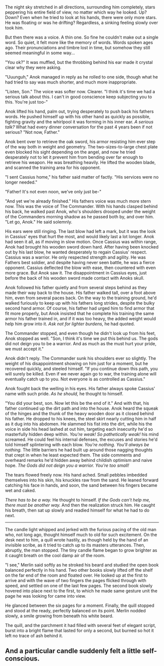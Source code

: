 The night sky stretched in all directions, surrounding him completely, stars peppering his entire field of view, no matter which way he looked. Up? Down? Even when he tried to look at his hands, there were only more stars. He was floating or was he drifting? Regardless, a sinking feeling slowly over took him. 

But then there was a voice. A thin one. So fine he couldn't make out a single word. So quiet, it felt more like the memory of words. Words spoken ages ago. Their pronunciations and timbre lost in time, but somehow they still seemed meaningful in some way...

"You ok?" It was muffled, but the throbbing behind his ear made it crystal clear why they were asking.

"Uuunguh," Anok managed in reply as he rolled to one side, though what he had tried to say was much shorter, and much more inappropriate. 

"Listen, Son." The voice was softer now. Clearer. "I think it's time we had a serious talk about this. I can't in good conscience keep subjecting you to this. You're just too-" 

Anok lifted his hand, palm out, trying desperately to push back his fathers words. He pushed himself up with his other hand as quickly as possible, fighting gravity and the whirlpool it was forming in his inner ear. *A serious talk?* What had every dinner conversation for the past 4 years been if not serious? "Not now, Father."

Anok bent over to retrieve the oak sword, his armor resisting him ever step of the way both in weight and geometry. The two-sizes-to-large chest plate even blocked his sight depending on the angel, and now he tried desperately not to let it prevent him from bending over far enough to retrieve his weapon. He was breathing heavily. He lifted the wooden blade, and scanned the training area for his opponent.

"I sent Cassius home," his father said matter of factly. "His services were no longer needed."

"Father! It's not even noon, we've only just be-" 

"And yet we're already finished." His fathers voice was much more stern now. This was the voice of The Commander. With his hands clasped behind his back, he walked past Anok, who's shoulders drooped under the weight of the Commanders morning shadow as he passed both by, and over him. "Let go, Anok." He said solemnly.

His ears were still ringing. The last blow had left a mark, but it was the look in Cassius' eyes that hurt the most, and would likely last a lot longer. Anok had seen it all, as if moving in slow motion. Once Cassius was within range, Anok had brought his wooden sword down hard. After having been knocked out by his last blow, he wanted desperately to regain Cassius' respect. Cassius was a warrior. He only respected strength and agility. He was Fathers best soldier, and despite having never seen battle, he was a fierce opponent. Cassius deflected the blow with ease, then countered with even more grace. But Anok saw it. The disappointment in Cassius eyes, just before the back of his wooden sword made contact with Anoks skull. 

Anok followed his father quietly and from several steps behind as they made their way back to the house. His father walked tall, over a foot above him, even from several paces back. On the way to the training ground, he'd walked furiously to keep up with his fathers long strides, despite the bulky second hand armor. Of course, his father had urged him to find armor that fit more properly, but Anok insisted that he complete his training the same armor his father trained in, and if it was too heavy, the added weight would help him grow into it. *Ask not for lighter burdens,* he had quoted. 

The Commander stopped, and even though he didn't look up from his feet, Anok stopped as well. "Son, I think it's time we put this behind us. The gods did not deign you to be a warrior. And as much as the must hurt your pride, we must accept it."

Anok didn't reply. The Commander sunk his shoulders ever so slightly. The weight of his disappointment showing on him just for a moment, but he recovered quickly, and steeled himself. "If you continue down this path, you will surely be killed. Even if we never again go to war, the training alone will eventually catch up to you. Not everyone is as controlled as Cassius." 

Anok fought back the welling in his eyes. His father always spoke Cassius' name with such pride. *As he should,* he thought to himself.

"You did your best, son. Now let this be the end of it." And with that, his father continued up the dirt path and into the house. Anok heard the squeak of the hinges and the thunk of the heavy wooden door as it closed behind his father. He dropped to his knees, the steel skirt nearly cutting him in half as it dug into his abdomen. He slammed his fist into the dirt, while his the voice in side his head lashed at out him, targeting each insecurity he'd so masterfully hidden deep within. *You're weak! So pathetically weak!* his mind screamed. He could feel his internal defenses, the excuses and stories he'd told himself splintering with each blow. *You're nothing. You'll always be nothing.* The little barriers he had built up around those nagging thoughts that crept in when he least expected them.  The side comments and overheard remarks he'd hidden away behind childish optimism and naive hope. *The Gods did not deign you a warrior. You're too small!* 

The tears flowed freely now. His hand ached. Small pebbles imbedded themselves into his skin, his knuckles raw from the sand. He leaned forward catching his face in hands, and soon, the sand between his fingers became wet and caked.

*There has to be a way.* He thought to himself. *If the Gods can't help me, there must be another way.* And then the realization struck him. He caught his breath, then sat up slowly and readied himself for what he had to do next.

---
The candle light whipped and jerked with the furious pacing of the old man who, not long ago, thought himself much to old for such excitement. On the desk next to him, a quill wrote hastily, as though held by the hand of an invisible scribe, as it tried to catch up to its masters utterances. Then, abruptly, the man stopped. The tiny candle flame began to grow brighter as it caught breath on the cool damp air of the room.

"I see," Merlin said softly as he stroked his beard and studied the open book balanced perfectly in his hand. Two other books slowly lifted off the shelf on the far end of the room and floated over. He looked up at the first to arrive and with the wave of two fingers the pages flicked through with speed, and settled on one of the last few pages. The second book slowly hovered into place next to the first, to which he made same gesture unit the page he was looking for came into view.

He glanced between the six pages for a moment. Finally, the quill stopped and stood at the ready, perfectly balanced on its point. Merlin nodded slowly, a smile growing from beneath his white beard. 

The quill, and the parchment it had filled with several feet of elegant script, burst into a bright flame that lasted for only a second, but burned so hot it left no trace of ash behind it.

And a particular candle suddenly felt a little self-conscious.
---







